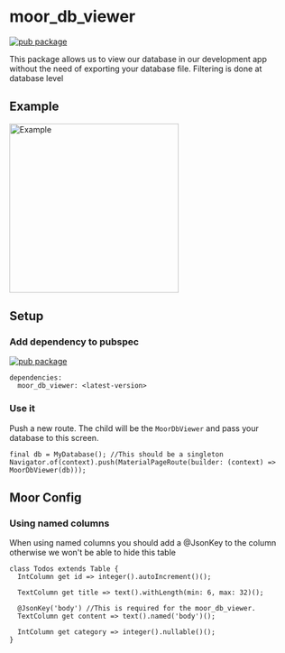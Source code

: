# moor_db_viewer

[![pub package](https://img.shields.io/pub/v/moor_db_viewer.svg)](https://pub.dartlang.org/packages/moor_db_viewer)

This package allows us to view our database in our development app without the need of exporting your database file.
Filtering is done at database level

## Example

<img src="https://github.com/vanlooverenkoen/moor_db_viewer/blob/master/assets/example.gif?raw=true" alt="Example" width="300"/>

## Setup

### Add dependency to pubspec

[![pub package](https://img.shields.io/pub/v/moor_db_viewer.svg)](https://pub.dartlang.org/packages/moor_db_viewer)
```
dependencies:
  moor_db_viewer: <latest-version>
```

### Use it

Push a new route. The child will be the `MoorDbViewer` and pass your database to this screen.
```
final db = MyDatabase(); //This should be a singleton
Navigator.of(context).push(MaterialPageRoute(builder: (context) => MoorDbViewer(db)));
```

## Moor Config

### Using named columns

When using named columns you should add a @JsonKey to the column otherwise we won't be able to hide this table
```
class Todos extends Table {
  IntColumn get id => integer().autoIncrement()();

  TextColumn get title => text().withLength(min: 6, max: 32)();

  @JsonKey('body') //This is required for the moor_db_viewer. 
  TextColumn get content => text().named('body')();

  IntColumn get category => integer().nullable()();
}
```

